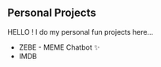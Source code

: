 ## Personal Projects

  HELLO !  I do my personal fun projects here...
- ZEBE - MEME Chatbot ✨ 
- IMDB 

